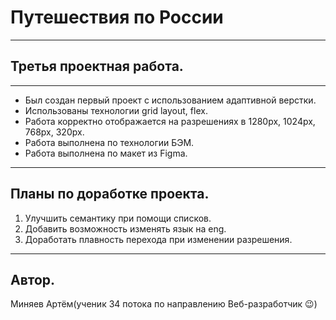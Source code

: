 # Путешествия по России
------
## Третья проектная работа.
------
* Был создан первый проект с использованием адаптивной верстки.
* Использованы технологии grid layout, flex.
* Работа корректно отображается на разрешениях в 1280px, 1024px, 768px, 320px.
* Работа выполнена по технологии БЭМ.
* Работа выполнена по макет из Figma.
------
## Планы по доработке проекта.
1. Улучшить семантику при помощи списков.
2. Добавить возможность изменять язык на eng.
3. Доработать плавность перехода при изменении разрешения.
------
## Автор.
Миняев Артём(ученик 34 потока по направлению Веб-разработчик :wink:)
